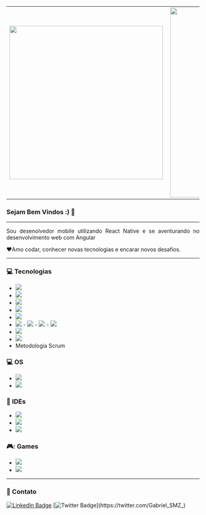 
<center>
<table>
    <tr>
        <td><img width="400px" align="left" src="https://github-readme-stats.vercel.app/api/top-langs/?username=Gabriel-Santos-de-Menezes&hide=html&layout=compact&theme=buefy" /></td>
        <td><img width="495px" align="left" src="https://github-readme-stats.vercel.app/api?username=Gabriel-Santos-de-Menezes&theme=buefy"/></td>
    </tr>   
</table>
</center>
  
### Sejam Bem Vindos :) 👋
<hr/>
<p align="justify">Sou desenolvedor mobile utilizando React Native e se aventurando no desenvolvimento web com Angular</p>

<p align="justify">❤️Amo codar, conhecer novas tecnologias e encarar novos desafios.</p>


<hr/>

### :computer: Tecnologias 
- <img src="https://img.shields.io/badge/JavaScript-323330?style=for-the-badge&logo=javascript&logoColor=F7DF1E" />
- <img src="https://img.shields.io/badge/TypeScript-007ACC?style=for-the-badge&logo=typescript&logoColor=white" />
- <img src="https://img.shields.io/badge/Angular-DD0031?style=for-the-badge&logo=angular&logoColor=white" />  
- <img src="https://img.shields.io/badge/Node.js-43853D?style=for-the-badge&logo=node.js&logoColor=white" />  
- <img src="https://img.shields.io/badge/React-20232A?style=for-the-badge&logo=react&logoColor=61DAFB" />  
- <img src="https://img.shields.io/badge/React_Native-20232A?style=for-the-badge&logo=react&logoColor=61DAFB" />
  - <img src="https://img.shields.io/badge/Google_Play-414141?style=for-the-badge&logo=google-play&logoColor=white" />
  - <img src="https://img.shields.io/badge/App_Store-0D96F6?style=for-the-badge&logo=app-store&logoColor=white" />
  - <img src="https://img.shields.io/badge/styled--components-DB7093?style=for-the-badge&logo=styled-components&logoColor=white" />
- <img src="https://img.shields.io/badge/Azure_DevOps-0078D7?style=for-the-badge&logo=azure-devops&logoColor=white" />
- <img src="https://img.shields.io/badge/Figma-F24E1E?style=for-the-badge&logo=figma&logoColor=white" />
- Metodologia Scrum
### :computer: OS
- <img src="https://img.shields.io/badge/mac%20os-000000?style=for-the-badge&logo=apple&logoColor=white" /> 
- <img src="https://img.shields.io/badge/Windows-0078D6?style=for-the-badge&logo=windows&logoColor=white" /> 

### :hammer: IDEs
- <img src="https://img.shields.io/badge/Xcode-007ACC?style=flat-square&logo=Xcode&logoColor=white" /> 
- <img src="https://img.shields.io/badge/Visual_Studio_Code-0078D4?style=for-the-badge&logo=visual%20studio%20code&logoColor=white" /> 
- <img src="https://img.shields.io/badge/Android_Studio-3DDC84?style=for-the-badge&logo=android-studio&logoColor=white" /> 

### 🎮: Games
- <img src="https://img.shields.io/badge/Counter_Strike-000000?style=for-the-badge&logo=counter-strike&logoColor=white" /> 
- <img src="https://img.shields.io/badge/FIFA-B7312F?style=for-the-badge&logo=fifa&logoColor=white" /> 

<hr/>

### 💬 Contato


  [![LinkedIn Badge](https://img.shields.io/static/v1?label=LinkedIn&message=Gabriel&color=0077b5&style=flat&logo=linkedin&link=https://www.linkedin.com/in/gabriel-s-127857138/)](https://www.linkedin.com/in/gabriel-s-127857138/)
  [![Twitter Badge](https://img.shields.io/static/v1?label=Twitter&message=Gabriel&color=0077b5&style=flat&logo=twitter&link=https://twitter.com/Gabriel_SMZ_)](https://twitter.com/Gabriel_SMZ_)
 



<!--
**Gabriel-Santos-de-Menezes/Gabriel-Santos-de-Menezes** is a ✨ _special_ ✨ repository because its `README.md` (this file) appears on your GitHub profile.

Here are some ideas to get you started:

- 🔭 I’m currently working on ...
- 🌱 I’m currently learning ...
- 👯 I’m looking to collaborate on ...
- 🤔 I’m looking for help with ...
- 💬 Ask me about ...
- 📫 How to reach me: ...
- 😄 Pronouns: ...
- ⚡ Fun fact: ...
-->
